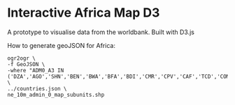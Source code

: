 Interactive Africa Map D3
======================


A prototype to visualise data from the worldbank. Built with D3.js

How to generate geoJSON for Africa:
```
ogr2ogr \
-f GeoJSON \
-where "ADM0_A3 IN ('DZA','AGO','SHN','BEN','BWA','BFA','BDI','CMR','CPV','CAF','TCD','COM','COG','DJI','EGY','GNQ','ERI','ETH','GAB','GMB','GHA','GNB','GIN','CIV','KEN','LSO','LBR','LBY','MDG','MWI','MLI','MRT','MUS','MYT','MAR','MOZ','NAM','NER','NGA','STP','REU','RWA','STP','SEN','SYC','SLE','SOM','ZAF','SHN','SDN','SWZ','TZA','TGO','TUN','UGA','COD','ZMB','TZA','ZWE','SSD','COD')" \
../countries.json \
ne_10m_admin_0_map_subunits.shp
```
